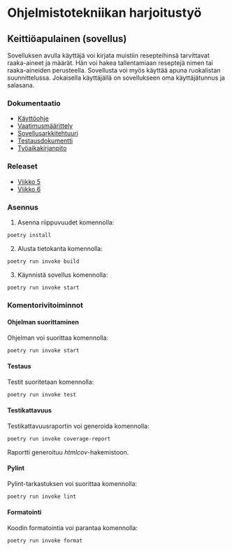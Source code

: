 # Ohjelmistotekniikan harjoitustyö

## Keittiöapulainen (sovellus)
Sovelluksen avulla käyttäjä voi kirjata muistiin resepteihinsä tarvittavat raaka-aineet ja määrät.
Hän voi hakea tallentamiaan reseptejä nimen tai raaka-aineiden perusteella. Sovellusta voi myös käyttää apuna ruokalistan suunnittelussa.
Jokaisella käyttäjällä on sovellukseen oma käyttäjätunnus ja salasana.

### Dokumentaatio
* [Käyttöohje](https://github.com/SiniCode/ot-harjoitustyo/blob/main/dokumentaatio/kayttoohje.md)
* [Vaatimusmäärittely](https://github.com/SiniCode/ot-harjoitustyo/blob/main/dokumentaatio/vaatimusmaarittely.md)
* [Sovellusarkkitehtuuri](https://github.com/SiniCode/ot-harjoitustyo/blob/main/dokumentaatio/arkkitehtuuri.md)
* [Testausdokumentti](https://github.com/SiniCode/ot-harjoitustyo/blob/main/dokumentaatio/testaus.md)
* [Työaikakirjanpito](https://github.com/SiniCode/ot-harjoitustyo/blob/main/dokumentaatio/tyoaikaseuranta.md)

### Releaset
* [Viikko 5](https://github.com/SiniCode/ot-harjoitustyo/releases/tag/viikko5)
* [Viikko 6](https://github.com/SiniCode/ot-harjoitustyo/releases/tag/viikko6)

### Asennus

1. Asenna riippuvuudet komennolla:

```bash
poetry install
```

2. Alusta tietokanta komennolla:

```bash
poetry run invoke build
```

3. Käynnistä sovellus komennolla:

```bash
poetry run invoke start
```

### Komentorivitoiminnot

#### Ohjelman suorittaminen

Ohjelman voi suorittaa komennolla:

```bash
poetry run invoke start
```

#### Testaus

Testit suoritetaan komennolla:

```bash
poetry run invoke test
```

#### Testikattavuus

Testikattavuusraportin voi generoida komennolla:

```bash
poetry run invoke coverage-report
```

Raportti generoituu _htmlcov_-hakemistoon.

#### Pylint

Pylint-tarkastuksen voi suorittaa komennolla:

```bash
poetry run invoke lint
```

#### Formatointi

Koodin formatointia voi parantaa komennolla:

```bash
poetry run invoke format
```
